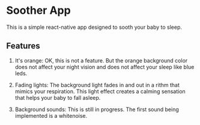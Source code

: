 # Soother App

This is a simple react-native app designed to sooth your baby to sleep.

## Features

1. It's orange: 
OK, this is not a feature. 
But the orange background color does not affect your night vision and does not affect your sleep like blue leds.

2. Fading lights:
The background light fades in and out in a rithm that mimics your respiration.
This light effect creates a calming sensation that helps your baby to fall asleep.

3. Background sounds:
This is still in progress. The first sound being implemented is a whitenoise.
